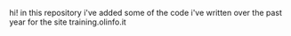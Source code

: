 hi! in this repository i've added some of the code i've written over the past year for the site training.olinfo.it
